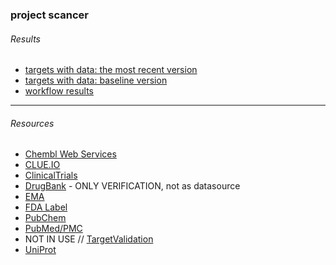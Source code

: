 ### project scancer

###### Results

* [targets with data: the most recent version](https://cycle20.github.io/scancer/index.target.with.data.html)
* [targets with data: baseline version](https://cycle20.github.io/scancer/baseline/index.target.with.data.html)
* [workflow results](https://github.com/cycle20/scancer/actions/workflows/clue.yml)

----

###### Resources

- [Chembl Web Services](https://chembl.gitbook.io/chembl-interface-documentation/web-services)
- [CLUE.IO](https://clue.io/repurposing-app)
- [ClinicalTrials](https://clinicaltrials.gov/)
- [DrugBank](https://www.drugbank.ca/) - ONLY VERIFICATION, not as datasource
- [EMA](https://www.ema.europa.eu/)
- [FDA Label](https://nctr-crs.fda.gov/fdalabel/ui/search)
- [PubChem](https://pubchem.ncbi.nlm.nih.gov/)
- [PubMed/PMC](https://pubmed.ncbi.nlm.nih.gov/)
- NOT IN USE // [TargetValidation](https://www.targetvalidation.org/)
- [UniProt](https://www.uniprot.org/)
